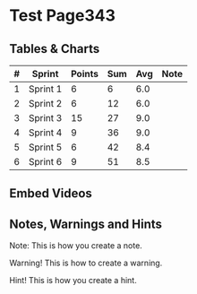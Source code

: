 # Test Page343

## Tables & Charts

| #  | Sprint          | Points | Sum | Avg  | Note |
| -  | --------        |------- | --- | ---- | ---- |
| 1  | Sprint 1        | 6      | 6   | 6.0  | |
| 2  | Sprint 2        | 6      | 12  | 6.0  | |
| 3  | Sprint 3        | 15     | 27  | 9.0  | |
| 4  | Sprint 4        | 9      | 36  | 9.0  | |
| 5  | Sprint 5        | 6      | 42  | 8.4  | |
| 6  | Sprint 6        | 9      | 51  | 8.5  | |


## Embed Videos

[](http://www.youtube.com/watch?v=RMINSD7MmT4)

## Notes, Warnings and Hints

Note: This is how you create a note.

Warning! This is how to create a warning.

Hint! This is how you create a hint.

